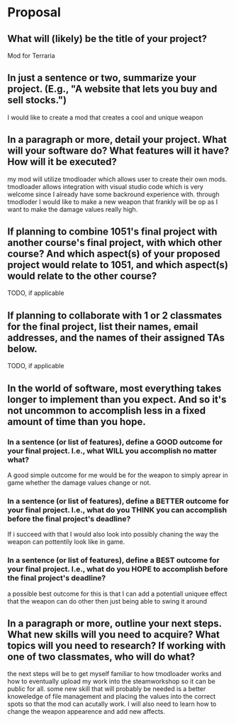 # Proposal

## What will (likely) be the title of your project?

Mod for Terraria 

## In just a sentence or two, summarize your project. (E.g., "A website that lets you buy and sell stocks.")

I would like to create a mod that creates a cool and unique weapon 

## In a paragraph or more, detail your project. What will your software do? What features will it have? How will it be executed?

my mod will utilize tmodloader which allows user to create their own mods. tmodloader allows integration with visual studio code which is very welcome since I already have some backround experience with. through tmodloder I would like to make a new weapon that frankly will be op as I want to make the damage values really high. 

## If planning to combine 1051's final project with another course's final project, with which other course? And which aspect(s) of your proposed project would relate to 1051, and which aspect(s) would relate to the other course?

TODO, if applicable

## If planning to collaborate with 1 or 2 classmates for the final project, list their names, email addresses, and the names of their assigned TAs below.

TODO, if applicable

## In the world of software, most everything takes longer to implement than you expect. And so it's not uncommon to accomplish less in a fixed amount of time than you hope.

### In a sentence (or list of features), define a GOOD outcome for your final project. I.e., what WILL you accomplish no matter what?

A good simple outcome for me would be for the weapon to simply aprear in game whether the damage values change or not. 

### In a sentence (or list of features), define a BETTER outcome for your final project. I.e., what do you THINK you can accomplish before the final project's deadline?

If i succeed with that I would also look into possibly chaning the way the weapon can pottentily look like in game. 

### In a sentence (or list of features), define a BEST outcome for your final project. I.e., what do you HOPE to accomplish before the final project's deadline?

a possible best outcome for this is that I can add a potentiall uniquee effect that the weapon can do other then just being able to swing it around 

## In a paragraph or more, outline your next steps. What new skills will you need to acquire? What topics will you need to research? If working with one of two classmates, who will do what?

the next steps will be to get myself familiar to how tmodloader works and how to eventually upload my work into the steamworkshop so it can be public for all. some new skill that will probably be needed is a better knoweledge of file management and placing the values into the correct spots so that the mod can acutally work. I will also need to learn how to change the weapon appearence and add new affects. 
